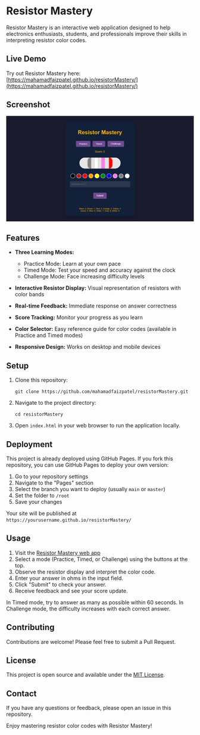 # Resistor Mastery

Resistor Mastery is an interactive web application designed to help electronics enthusiasts, students, and professionals improve their skills in interpreting resistor color codes.

## Live Demo

Try out Resistor Mastery here: [https://mahamadfaizpatel.github.io/resistorMastery/](https://mahamadfaizpatel.github.io/resistorMastery/)

## Screenshot

![Resistor Mastery Screenshot](images/image.png)


## Features

- **Three Learning Modes:**
  - Practice Mode: Learn at your own pace
  - Timed Mode: Test your speed and accuracy against the clock
  - Challenge Mode: Face increasing difficulty levels

- **Interactive Resistor Display:** Visual representation of resistors with color bands
- **Real-time Feedback:** Immediate response on answer correctness
- **Score Tracking:** Monitor your progress as you learn
- **Color Selector:** Easy reference guide for color codes (available in Practice and Timed modes)
- **Responsive Design:** Works on desktop and mobile devices

## Setup

1. Clone this repository:
   ```
   git clone https://github.com/mahamadfaizpatel/resistorMastery.git
   ```

2. Navigate to the project directory:
   ```
   cd resistorMastery
   ```

3. Open `index.html` in your web browser to run the application locally.

## Deployment

This project is already deployed using GitHub Pages. If you fork this repository, you can use GitHub Pages to deploy your own version:

1. Go to your repository settings
2. Navigate to the "Pages" section
3. Select the branch you want to deploy (usually `main` or `master`)
4. Set the folder to `/root`
5. Save your changes

Your site will be published at `https://yourusername.github.io/resistorMastery/`

## Usage

1. Visit the [Resistor Mastery web app](https://mahamadfaizpatel.github.io/resistorMastery/)
2. Select a mode (Practice, Timed, or Challenge) using the buttons at the top.
3. Observe the resistor display and interpret the color code.
4. Enter your answer in ohms in the input field.
5. Click "Submit" to check your answer.
6. Receive feedback and see your score update.

In Timed mode, try to answer as many as possible within 60 seconds. In Challenge mode, the difficulty increases with each correct answer.

## Contributing

Contributions are welcome! Please feel free to submit a Pull Request.

## License

This project is open source and available under the [MIT License](LICENSE).

## Contact

If you have any questions or feedback, please open an issue in this repository.

Enjoy mastering resistor color codes with Resistor Mastery!
